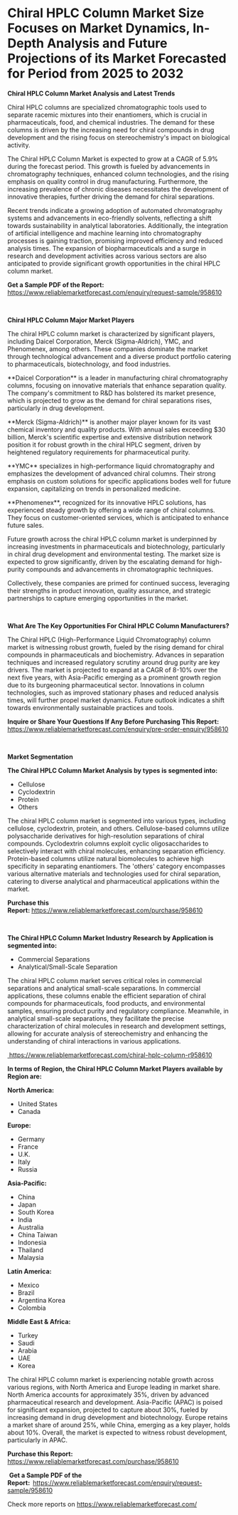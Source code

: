 <p><h1>Chiral HPLC Column Market Size Focuses on Market Dynamics, In-Depth Analysis and Future Projections of its Market Forecasted for Period from 2025 to 2032</h1></p><p><strong>Chiral HPLC Column Market Analysis and Latest Trends</strong></p>
<p><p>Chiral HPLC columns are specialized chromatographic tools used to separate racemic mixtures into their enantiomers, which is crucial in pharmaceuticals, food, and chemical industries. The demand for these columns is driven by the increasing need for chiral compounds in drug development and the rising focus on stereochemistry's impact on biological activity.</p><p>The Chiral HPLC Column Market is expected to grow at a CAGR of 5.9% during the forecast period. This growth is fueled by advancements in chromatography techniques, enhanced column technologies, and the rising emphasis on quality control in drug manufacturing. Furthermore, the increasing prevalence of chronic diseases necessitates the development of innovative therapies, further driving the demand for chiral separations.</p><p>Recent trends indicate a growing adoption of automated chromatography systems and advancements in eco-friendly solvents, reflecting a shift towards sustainability in analytical laboratories. Additionally, the integration of artificial intelligence and machine learning into chromatography processes is gaining traction, promising improved efficiency and reduced analysis times. The expansion of biopharmaceuticals and a surge in research and development activities across various sectors are also anticipated to provide significant growth opportunities in the chiral HPLC column market.</p></p>
<p><strong>Get a Sample PDF of the Report:&nbsp;</strong> <a href="https://www.reliablemarketforecast.com/enquiry/request-sample/958610?utm_campaign=2866&utm_medium=2&utm_source=Github&utm_content=ia&utm_term=10042025&utm_id=chiral-hplc-column">https://www.reliablemarketforecast.com/enquiry/request-sample/958610</a></p>
<p>&nbsp;</p>
<p><strong>Chiral HPLC Column Major Market Players</strong></p>
<p><p>The chiral HPLC column market is characterized by significant players, including Daicel Corporation, Merck (Sigma-Aldrich), YMC, and Phenomenex, among others. These companies dominate the market through technological advancement and a diverse product portfolio catering to pharmaceuticals, biotechnology, and food industries.</p><p>**Daicel Corporation** is a leader in manufacturing chiral chromatography columns, focusing on innovative materials that enhance separation quality. The company's commitment to R&D has bolstered its market presence, which is projected to grow as the demand for chiral separations rises, particularly in drug development.</p><p>**Merck (Sigma-Aldrich)** is another major player known for its vast chemical inventory and quality products. With annual sales exceeding $30 billion, Merck's scientific expertise and extensive distribution network position it for robust growth in the chiral HPLC segment, driven by heightened regulatory requirements for pharmaceutical purity.</p><p>**YMC** specializes in high-performance liquid chromatography and emphasizes the development of advanced chiral columns. Their strong emphasis on custom solutions for specific applications bodes well for future expansion, capitalizing on trends in personalized medicine.</p><p>**Phenomenex**, recognized for its innovative HPLC solutions, has experienced steady growth by offering a wide range of chiral columns. They focus on customer-oriented services, which is anticipated to enhance future sales.</p><p>Future growth across the chiral HPLC column market is underpinned by increasing investments in pharmaceuticals and biotechnology, particularly in chiral drug development and environmental testing. The market size is expected to grow significantly, driven by the escalating demand for high-purity compounds and advancements in chromatographic techniques. </p><p>Collectively, these companies are primed for continued success, leveraging their strengths in product innovation, quality assurance, and strategic partnerships to capture emerging opportunities in the market.</p></p>
<p>&nbsp;</p>
<p><strong>What Are The Key Opportunities For Chiral HPLC Column Manufacturers?</strong></p>
<p><p>The Chiral HPLC (High-Performance Liquid Chromatography) column market is witnessing robust growth, fueled by the rising demand for chiral compounds in pharmaceuticals and biochemistry. Advances in separation techniques and increased regulatory scrutiny around drug purity are key drivers. The market is projected to expand at a CAGR of 8-10% over the next five years, with Asia-Pacific emerging as a prominent growth region due to its burgeoning pharmaceutical sector. Innovations in column technologies, such as improved stationary phases and reduced analysis times, will further propel market dynamics. Future outlook indicates a shift towards environmentally sustainable practices and tools.</p></p>
<p><strong>Inquire or Share Your Questions If Any Before Purchasing This Report:</strong> <a href="https://www.reliablemarketforecast.com/enquiry/pre-order-enquiry/958610?utm_campaign=2866&utm_medium=2&utm_source=Github&utm_content=ia&utm_term=10042025&utm_id=chiral-hplc-column">https://www.reliablemarketforecast.com/enquiry/pre-order-enquiry/958610</a></p>
<p>&nbsp;</p>
<p><strong>Market Segmentation</strong></p>
<p><strong>The Chiral HPLC Column Market Analysis by types is segmented into:</strong></p>
<p><ul><li>Cellulose</li><li>Cyclodextrin</li><li>Protein</li><li>Others</li></ul></p>
<p><p>The chiral HPLC column market is segmented into various types, including cellulose, cyclodextrin, protein, and others. Cellulose-based columns utilize polysaccharide derivatives for high-resolution separations of chiral compounds. Cyclodextrin columns exploit cyclic oligosaccharides to selectively interact with chiral molecules, enhancing separation efficiency. Protein-based columns utilize natural biomolecules to achieve high specificity in separating enantiomers. The 'others' category encompasses various alternative materials and technologies used for chiral separation, catering to diverse analytical and pharmaceutical applications within the market.</p></p>
<p><strong>Purchase this Report:&nbsp;</strong><a href="https://www.reliablemarketforecast.com/purchase/958610?utm_campaign=2866&utm_medium=2&utm_source=Github&utm_content=ia&utm_term=10042025&utm_id=chiral-hplc-column">https://www.reliablemarketforecast.com/purchase/958610</a></p>
<p>&nbsp;</p>
<p><strong>The Chiral HPLC Column Market Industry Research by Application is segmented into:</strong></p>
<p><ul><li>Commercial Separations</li><li>Analytical/Small-Scale Separation</li></ul></p>
<p><p>The chiral HPLC column market serves critical roles in commercial separations and analytical small-scale separations. In commercial applications, these columns enable the efficient separation of chiral compounds for pharmaceuticals, food products, and environmental samples, ensuring product purity and regulatory compliance. Meanwhile, in analytical small-scale separations, they facilitate the precise characterization of chiral molecules in research and development settings, allowing for accurate analysis of stereochemistry and enhancing the understanding of chiral interactions in various applications.</p></p>
<p><a href="https://www.reliablemarketforecast.com/chiral-hplc-column-r958610?utm_campaign=2866&utm_medium=2&utm_source=Github&utm_content=ia&utm_term=10042025&utm_id=chiral-hplc-column">&nbsp;https://www.reliablemarketforecast.com/chiral-hplc-column-r958610</a></p>
<p><strong>In terms of Region, the Chiral HPLC Column Market Players available by Region are:</strong></p>
<p>
    <p> <strong> North America: </strong>
        <ul>
            <li>United States</li>
            <li>Canada</li>
        </ul>
        </p> 
    <p> <strong> Europe: </strong>
        <ul>
            <li>Germany</li>
            <li>France</li>
            <li>U.K.</li>
            <li>Italy</li>
            <li>Russia</li>
        </ul>
        </p> 
    <p> <strong> Asia-Pacific: </strong>
        <ul>
            <li>China</li>
            <li>Japan</li>
            <li>South Korea</li>
            <li>India</li>
            <li>Australia</li>
            <li>China Taiwan</li>
            <li>Indonesia</li>
            <li>Thailand</li>
            <li>Malaysia</li>
        </ul>
        </p> 
    <p> <strong> Latin America: </strong>
        <ul>
            <li>Mexico</li>
            <li>Brazil</li>
            <li>Argentina Korea</li>
            <li>Colombia</li>
        </ul>
        </p> 
    <p> <strong> Middle East & Africa: </strong>
        <ul>
            <li>Turkey</li>
            <li>Saudi</li>
            <li>Arabia</li>
            <li>UAE</li>
            <li>Korea</li>
        </ul>
    </p>
    </p>
<p><p>The chiral HPLC column market is experiencing notable growth across various regions, with North America and Europe leading in market share. North America accounts for approximately 35%, driven by advanced pharmaceutical research and development. Asia-Pacific (APAC) is poised for significant expansion, projected to capture about 30%, fueled by increasing demand in drug development and biotechnology. Europe retains a market share of around 25%, while China, emerging as a key player, holds about 10%. Overall, the market is expected to witness robust development, particularly in APAC.</p></p>
<p><strong>Purchase this Report: </strong><a href="https://www.reliablemarketforecast.com/purchase/958610?utm_campaign=2866&utm_medium=2&utm_source=Github&utm_content=ia&utm_term=10042025&utm_id=chiral-hplc-column">https://www.reliablemarketforecast.com/purchase/958610</a></p>
<p>&nbsp;<strong>Get a Sample PDF of the Report:&nbsp;&nbsp;</strong><a href="https://www.reliablemarketforecast.com/enquiry/request-sample/958610?utm_campaign=2866&utm_medium=2&utm_source=Github&utm_content=ia&utm_term=10042025&utm_id=chiral-hplc-column">https://www.reliablemarketforecast.com/enquiry/request-sample/958610</a></p>
<p><strong></strong></p>
<p>Check more reports on <a href="https://www.reliablemarketforecast.com/?utm_campaign=2866&utm_medium=2&utm_source=Github&utm_content=ia&utm_term=10042025&utm_id=chiral-hplc-column">https://www.reliablemarketforecast.com/</a></p>